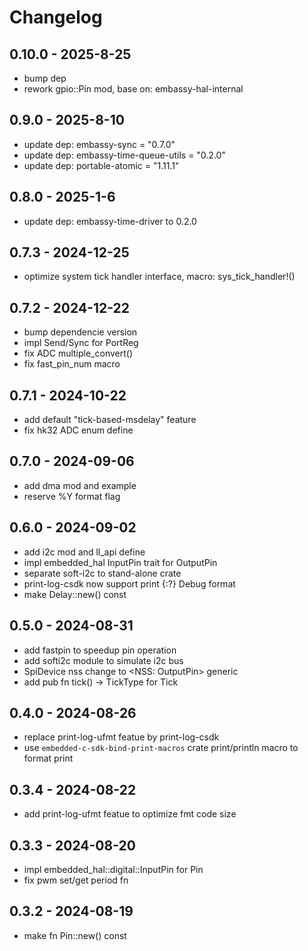 # Changelog

## 0.10.0 - 2025-8-25

 - bump dep
 - rework gpio::Pin mod, base on: embassy-hal-internal 

## 0.9.0 - 2025-8-10

 - update dep: embassy-sync = "0.7.0"
 - update dep: embassy-time-queue-utils = "0.2.0"
 - update dep: portable-atomic = "1.11.1"

## 0.8.0 - 2025-1-6

 - update dep: embassy-time-driver to 0.2.0

## 0.7.3 - 2024-12-25

 - optimize system tick handler interface, macro: sys_tick_handler!()

## 0.7.2 - 2024-12-22

 - bump dependencie version
 - impl Send/Sync for PortReg
 - fix ADC multiple_convert()
 - fix fast_pin_num macro

## 0.7.1 - 2024-10-22

 - add default "tick-based-msdelay" feature
 - fix hk32 ADC enum define

## 0.7.0 - 2024-09-06

 - add dma mod and example
 - reserve %Y format flag

## 0.6.0 - 2024-09-02

 - add i2c mod and ll_api define
 - impl embedded_hal InputPin trait for OutputPin
 - separate soft-i2c to stand-alone crate
 - print-log-csdk now support print {:?} Debug format
 - make Delay::new() const

## 0.5.0 - 2024-08-31

- add fastpin to speedup pin operation
- add softi2c module to simulate i2c bus
- SpiDevice nss change to <NSS: OutputPin> generic
- add pub fn tick() -> TickType for Tick

## 0.4.0 - 2024-08-26

- replace print-log-ufmt featue by print-log-csdk
- use `embedded-c-sdk-bind-print-macros` crate print/println macro to format print

## 0.3.4 - 2024-08-22

- add print-log-ufmt featue to optimize fmt code size

## 0.3.3 - 2024-08-20

- impl embedded_hal::digital::InputPin for Pin<Alternate>
- fix pwm set/get period fn

## 0.3.2 - 2024-08-19

- make fn Pin::new() const
